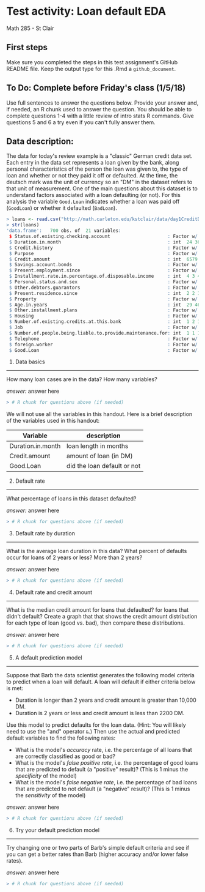 Test activity: Loan default EDA
================
Math 285 - St Clair

First steps
-----------

Make sure you completed the steps in this test assignment's GitHub README file. Keep the output type for this .Rmd a `github_document`.

To Do: Complete before Friday's class (1/5/18)
----------------------------------------------

Use full sentences to answer the questions below. Provide your answer and, if needed, an R chunk used to answer the question. You should be able to complete questions 1-4 with a little review of intro stats R commands. Give questions 5 and 6 a try even if you can't fully answer them.

Data description:
-----------------

The data for today's review example is a "classic" German credit data set. Each entry in the data set represents a loan given by the bank, along personal characteristics of the person the loan was given to, the type of loan and whether or not they paid it off or defaulted. At the time, the deutsch mark was the unit of currency so an "DM" in the dataset refers to that unit of measurement. One of the main questions about this dataset is to understand factors associated with a loan defaulting (or not). For this analysis the variable `Good.Loan` indicates whether a loan was paid off (`GoodLoan`) or whether it defaulted (`BadLoan`).

``` r
> loans <- read.csv("http://math.carleton.edu/kstclair/data/day1CreditData.csv")
> str(loans)
'data.frame':   700 obs. of  21 variables:
 $ Status.of.existing.checking.account                     : Factor w/ 4 levels "... < 0 DM","... >= 200 DM / salary assignments for at least 1 year",..: 1 1 4 4 1 3 1 3 4 1 ...
 $ Duration.in.month                                       : int  24 36 48 36 48 48 24 30 36 24 ...
 $ Credit.history                                          : Factor w/ 5 levels "all credits at this bank paid back duly",..: 4 2 2 4 5 3 4 4 4 4 ...
 $ Purpose                                                 : Factor w/ 10 levels "business","car (new)",..: 3 6 8 8 3 5 6 8 2 2 ...
 $ Credit.amount                                           : int  6579 2348 3578 2394 4605 6224 4169 1715 909 4817 ...
 $ Savings.account.bonds                                   : Factor w/ 5 levels ".. >= 1000 DM",..: 2 2 5 5 2 2 2 5 4 2 ...
 $ Present.employment.since                                : Factor w/ 5 levels ".. >= 7 years",..: 5 3 1 3 1 1 3 3 1 4 ...
 $ Installment.rate.in.percentage.of.disposable.income     : int  4 3 4 4 3 4 4 4 4 2 ...
 $ Personal.status.and.sex                                 : Factor w/ 4 levels "female : divorced/separated/married",..: 4 3 4 1 4 4 4 1 4 4 ...
 $ Other.debtors.guarantors                                : Factor w/ 3 levels "co-applicant",..: 3 3 3 3 3 3 3 3 3 1 ...
 $ Present.residence.since                                 : int  2 2 1 4 4 4 4 1 4 3 ...
 $ Property                                                : Factor w/ 4 levels "if not A121 : building society savings agreement/life insurance",..: 4 1 3 2 4 4 1 2 1 1 ...
 $ Age.in.years                                            : int  29 46 47 25 24 50 28 26 36 31 ...
 $ Other.installment.plans                                 : Factor w/ 3 levels "bank","none",..: 2 2 2 2 2 2 2 2 2 2 ...
 $ Housing                                                 : Factor w/ 3 levels "for free","own",..: 1 2 2 2 1 1 2 2 2 2 ...
 $ Number.of.existing.credits.at.this.bank                 : int  1 2 1 1 2 1 1 1 1 1 ...
 $ Job                                                     : Factor w/ 4 levels "management/ self-employed/highly qualified employee/ officer",..: 1 2 2 2 2 2 2 2 2 2 ...
 $ Number.of.people.being.liable.to.provide.maintenance.for: int  1 1 1 1 2 1 1 1 1 1 ...
 $ Telephone                                               : Factor w/ 2 levels "none","yes, registered under the customers name": 2 2 2 1 1 1 1 1 1 2 ...
 $ foreign.worker                                          : Factor w/ 2 levels "no","yes": 2 2 2 2 2 2 2 2 2 2 ...
 $ Good.Loan                                               : Factor w/ 2 levels "BadLoan","GoodLoan": 2 2 2 2 1 1 2 2 2 1 ...
```

1. Data basics
--------------

How many loan cases are in the data? How many variables?

*answer:* answer here

``` r
> # R chunk for questions above (if needed)
```

We will not use all the variables in this handout. Here is a brief description of the variables used in this handout:

| Variable          | description                 |
|-------------------|-----------------------------|
| Duration.in.month | loan length in months       |
| Credit.amount     | amount of loan (in DM)      |
| Good.Loan         | did the loan default or not |

2. Default rate
---------------

What percentage of loans in this dataset defaulted?

*answer:* answer here

``` r
> # R chunk for questions above (if needed)
```

3. Default rate by duration
---------------------------

What is the average loan duration in this data? What percent of defaults occur for loans of 2 years or less? More than 2 years?

*answer:* answer here

``` r
> # R chunk for questions above (if needed)
```

4. Default rate and credit amount
---------------------------------

What is the median credit amount for loans that defaulted? for loans that didn't default? Create a graph that that shows the credit amount distribution for each type of loan (good vs. bad), then compare these distributions.

*answer:* answer here

``` r
> # R chunk for questions above (if needed)
```

5. A default prediction model
-----------------------------

Suppose that Barb the data scientist generates the following model criteria to predict when a loan will default. A loan will default if either criteria below is met:

-   Duration is longer than 2 years and credit amount is greater than 10,000 DM.
-   Duration is 2 years or less and credit amount is less than 2200 DM.

Use this model to predict defaults for the loan data. (Hint: You will likely need to use the "and" operator `&`.) Then use the actual and predicted default variables to find the following rates:

-   What is the model's *accuracy* rate, i.e. the percentage of all loans that are correctly classified as good or bad?
-   What is the model's *false positive rate*, i.e. the percentage of good loans that are predicted to default (a "positive" result)? (This is 1 minus the *specificity* of the model)
-   What is the model's *false negative rate*, i.e. the percentage of bad loans that are predicted to not default (a "negative" result)? (This is 1 minus the *sensitivity* of the model)

*answer:* answer here

``` r
> # R chunk for questions above (if needed)
```

6. Try your default prediction model
------------------------------------

Try changing one or two parts of Barb's simple default criteria and see if you can get a better rates than Barb (higher accuracy and/or lower false rates).

*answer:* answer here

``` r
> # R chunk for questions above (if needed)
```

